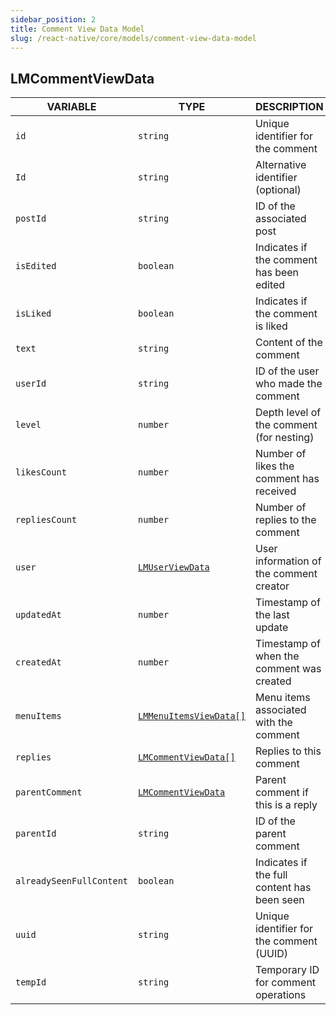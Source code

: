 ```yaml
---
sidebar_position: 2
title: Comment View Data Model
slug: /react-native/core/models/comment-view-data-model
---
```


## LMCommentViewData

| **VARIABLE**             | **TYPE**                                            | **DESCRIPTION**                             | **OPTIONAL**       |
| ------------------------ | --------------------------------------------------- | ------------------------------------------- | ------------------ |
| `id`                     | `string`                                            | Unique identifier for the comment           |                    |
| `Id`                     | `string`                                            | Alternative identifier (optional)           | :heavy_check_mark: |
| `postId`                 | `string`                                            | ID of the associated post                   |                    |
| `isEdited`               | `boolean`                                           | Indicates if the comment has been edited    |                    |
| `isLiked`                | `boolean`                                           | Indicates if the comment is liked           |                    |
| `text`                   | `string`                                            | Content of the comment                      |                    |
| `userId`                 | `string`                                            | ID of the user who made the comment         |                    |
| `level`                  | `number`                                            | Depth level of the comment (for nesting)    |                    |
| `likesCount`             | `number`                                            | Number of likes the comment has received    |                    |
| `repliesCount`           | `number`                                            | Number of replies to the comment            |                    |
| `user`                   | [`LMUserViewData`](./LMUserViewData.md)             | User information of the comment creator     |                    |
| `updatedAt`              | `number`                                            | Timestamp of the last update                |                    |
| `createdAt`              | `number`                                            | Timestamp of when the comment was created   |                    |
| `menuItems`              | [`LMMenuItemsViewData[]`](./LMMenuItemsViewData.md) | Menu items associated with the comment      |                    |
| `replies`                | [`LMCommentViewData[]`](./LMCommentViewData.md)     | Replies to this comment                     | :heavy_check_mark: |
| `parentComment`          | [`LMCommentViewData`](./LMCommentViewData.md)       | Parent comment if this is a reply           | :heavy_check_mark: |
| `parentId`               | `string`                                            | ID of the parent comment                    | :heavy_check_mark: |
| `alreadySeenFullContent` | `boolean`                                           | Indicates if the full content has been seen | :heavy_check_mark: |
| `uuid`                   | `string`                                            | Unique identifier for the comment (UUID)    |                    |
| `tempId`                 | `string`                                            | Temporary ID for comment operations         | :heavy_check_mark: |

